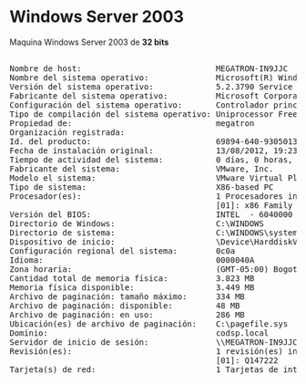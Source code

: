 # Windows Server 2003

Maquina Windows Server 2003 de **32 bits**

<pre>

Nombre de host:                            MEGATRON-IN9JJC
Nombre del sistema operativo:              Microsoft(R) Windows(R) Server 2003, Enterprise Edition
Versión del sistema operativo:             5.2.3790 Service Pack 1 Compilación 3790
Fabricante del sistema operativo:          Microsoft Corporation
Configuración del sistema operativo:       Controlador principal de dominio
Tipo de compilación del sistema operativo: Uniprocessor Free
Propiedad de:                              megatron
Organización registrada:
Id. del producto:                          69894-640-9305013-45792
Fecha de instalación original:             13/08/2012, 19:23:11
Tiempo de actividad del sistema:           0 días, 0 horas, 2 minutos, 41 segundos
Fabricante del sistema:                    VMware, Inc.
Modelo el sistema:                         VMware Virtual Platform
Tipo de sistema:                           X86-based PC
Procesador(es):                            1 Procesadores instalados.
                                           [01]: x86 Family 23 Model 8 Stepping 2 AuthenticAMD ~3493 Mhz
Versión del BIOS:                          INTEL  - 6040000
Directorio de Windows:                     C:\WINDOWS
Directorio de sistema:                     C:\WINDOWS\system32
Dispositivo de inicio:                     \Device\HarddiskVolume1
Configuración regional del sistema:        0c0a
Idioma:                                    0000040A
Zona horaria:                              (GMT-05:00) Bogotá, Lima, Quito
Cantidad total de memoria física:          3.823 MB
Memoria física disponible:                 3.449 MB
Archivo de paginación: tamaño máximo:      334 MB
Archivo de paginación: disponible:         48 MB
Archivo de paginación: en uso:             286 MB
Ubicación(es) de archivo de paginación:    C:\pagefile.sys
Dominio:                                   codsp.local
Servidor de inicio de sesión:              \\MEGATRON-IN9JJC
Revisión(es):                              1 revisión(es) instaladas.
                                           [01]: Q147222
Tarjeta(s) de red:                         1 Tarjetas de interfaz de red instaladas.
</pre>
